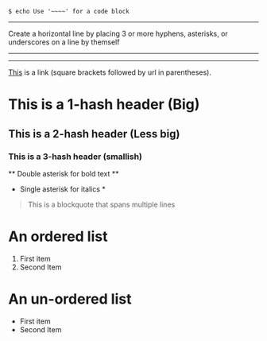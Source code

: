 
~~~~
$ echo Use '~~~~' for a code block
~~~~

----
Create a horizontal line by placing 3 or more hyphens, asterisks,
or underscores on a line by themself
***
___


[This](http:/...) is a link (square brackets followed by url in parentheses).


# This is a 1-hash header  (Big)
## This is a 2-hash header (Less big)
### This is a 3-hash header (smallish)

** Double asterisk for bold text **
* Single asterisk for italics *

> This is a
blockquote
that spans
multiple lines

# An ordered list
1. First item
2. Second Item

# An un-ordered list
- First item
- Second Item
